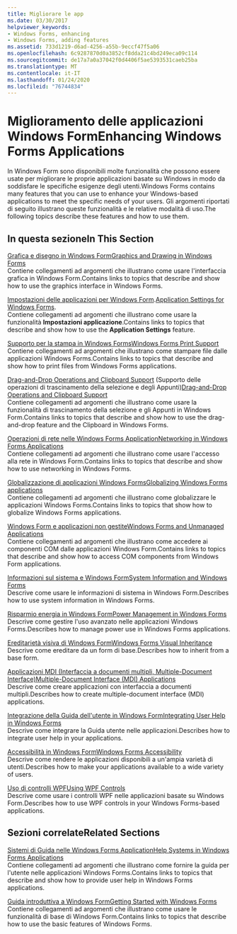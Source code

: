 ```yaml
---
title: Migliorare le app
ms.date: 03/30/2017
helpviewer_keywords:
- Windows Forms, enhancing
- Windows Forms, adding features
ms.assetid: 733d1219-d6ad-4256-a55b-9eccf47f5a06
ms.openlocfilehash: 6c9287870d0a3852cf8dda21c4bd249eca09c114
ms.sourcegitcommit: de17a7a0a37042f0d4406f5ae5393531caeb25ba
ms.translationtype: MT
ms.contentlocale: it-IT
ms.lasthandoff: 01/24/2020
ms.locfileid: "76744834"
---
```

# <a name="enhancing-windows-forms-applications"></a><span data-ttu-id="ce6c1-102">Miglioramento delle applicazioni Windows Form</span><span class="sxs-lookup"><span data-stu-id="ce6c1-102">Enhancing Windows Forms Applications</span></span>
<span data-ttu-id="ce6c1-103">In Windows Form sono disponibili molte funzionalità che possono essere usate per migliorare le proprie applicazioni basate su Windows in modo da soddisfare le specifiche esigenze degli utenti.</span><span class="sxs-lookup"><span data-stu-id="ce6c1-103">Windows Forms contains many features that you can use to enhance your Windows-based applications to meet the specific needs of your users.</span></span> <span data-ttu-id="ce6c1-104">Gli argomenti riportati di seguito illustrano queste funzionalità e le relative modalità di uso.</span><span class="sxs-lookup"><span data-stu-id="ce6c1-104">The following topics describe these features and how to use them.</span></span>  
  
## <a name="in-this-section"></a><span data-ttu-id="ce6c1-105">In questa sezione</span><span class="sxs-lookup"><span data-stu-id="ce6c1-105">In This Section</span></span>  
 [<span data-ttu-id="ce6c1-106">Grafica e disegno in Windows Form</span><span class="sxs-lookup"><span data-stu-id="ce6c1-106">Graphics and Drawing in Windows Forms</span></span>](graphics-and-drawing-in-windows-forms.md)  
 <span data-ttu-id="ce6c1-107">Contiene collegamenti ad argomenti che illustrano come usare l'interfaccia grafica in Windows Form.</span><span class="sxs-lookup"><span data-stu-id="ce6c1-107">Contains links to topics that describe and show how to use the graphics interface in Windows Forms.</span></span>  
  
 <span data-ttu-id="ce6c1-108">[Impostazioni delle applicazioni per Windows Form](application-settings-for-windows-forms.md).</span><span class="sxs-lookup"><span data-stu-id="ce6c1-108">[Application Settings for Windows Forms](application-settings-for-windows-forms.md).</span></span>  
 <span data-ttu-id="ce6c1-109">Contiene collegamenti ad argomenti che illustrano come usare la funzionalità **Impostazioni applicazione**.</span><span class="sxs-lookup"><span data-stu-id="ce6c1-109">Contains links to topics that describe and show how to use the **Application Settings** feature.</span></span>  
  
 [<span data-ttu-id="ce6c1-110">Supporto per la stampa in Windows Forms</span><span class="sxs-lookup"><span data-stu-id="ce6c1-110">Windows Forms Print Support</span></span>](windows-forms-print-support.md)  
 <span data-ttu-id="ce6c1-111">Contiene collegamenti ad argomenti che illustrano come stampare file dalle applicazioni Windows Forms.</span><span class="sxs-lookup"><span data-stu-id="ce6c1-111">Contains links to topics that describe and show how to print files from Windows Forms applications.</span></span>  
  
 <span data-ttu-id="ce6c1-112">[Drag-and-Drop Operations and Clipboard Support](drag-and-drop-operations-and-clipboard-support.md) (Supporto delle operazioni di trascinamento della selezione e degli Appunti)</span><span class="sxs-lookup"><span data-stu-id="ce6c1-112">[Drag-and-Drop Operations and Clipboard Support](drag-and-drop-operations-and-clipboard-support.md)</span></span>  
 <span data-ttu-id="ce6c1-113">Contiene collegamenti ad argomenti che illustrano come usare la funzionalità di trascinamento della selezione e gli Appunti in Windows Form.</span><span class="sxs-lookup"><span data-stu-id="ce6c1-113">Contains links to topics that describe and show how to use the drag-and-drop feature and the Clipboard in Windows Forms.</span></span>  
  
 [<span data-ttu-id="ce6c1-114">Operazioni di rete nelle Windows Forms Application</span><span class="sxs-lookup"><span data-stu-id="ce6c1-114">Networking in Windows Forms Applications</span></span>](networking-in-windows-forms-applications.md)  
 <span data-ttu-id="ce6c1-115">Contiene collegamenti ad argomenti che illustrano come usare l'accesso alla rete in Windows Form.</span><span class="sxs-lookup"><span data-stu-id="ce6c1-115">Contains links to topics that describe and show how to use networking in Windows Forms.</span></span>  
  
 [<span data-ttu-id="ce6c1-116">Globalizzazione di applicazioni Windows Forms</span><span class="sxs-lookup"><span data-stu-id="ce6c1-116">Globalizing Windows Forms applications</span></span>](globalizing-windows-forms.md)  
 <span data-ttu-id="ce6c1-117">Contiene collegamenti ad argomenti che illustrano come globalizzare le applicazioni Windows Forms.</span><span class="sxs-lookup"><span data-stu-id="ce6c1-117">Contains links to topics that show how to globalize Windows Forms applications.</span></span>  
  
 [<span data-ttu-id="ce6c1-118">Windows Form e applicazioni non gestite</span><span class="sxs-lookup"><span data-stu-id="ce6c1-118">Windows Forms and Unmanaged Applications</span></span>](windows-forms-and-unmanaged-applications.md)  
 <span data-ttu-id="ce6c1-119">Contiene collegamenti ad argomenti che illustrano come accedere ai componenti COM dalle applicazioni Windows Form.</span><span class="sxs-lookup"><span data-stu-id="ce6c1-119">Contains links to topics that describe and show how to access COM components from Windows Form applications.</span></span>  
  
 [<span data-ttu-id="ce6c1-120">Informazioni sul sistema e Windows Form</span><span class="sxs-lookup"><span data-stu-id="ce6c1-120">System Information and Windows Forms</span></span>](system-information-and-windows-forms.md)  
 <span data-ttu-id="ce6c1-121">Descrive come usare le informazioni di sistema in Windows Form.</span><span class="sxs-lookup"><span data-stu-id="ce6c1-121">Describes how to use system information in Windows Forms.</span></span>  
  
 [<span data-ttu-id="ce6c1-122">Risparmio energia in Windows Form</span><span class="sxs-lookup"><span data-stu-id="ce6c1-122">Power Management in Windows Forms</span></span>](power-management-in-windows-forms.md)  
 <span data-ttu-id="ce6c1-123">Descrive come gestire l'uso avanzato nelle applicazioni Windows Forms.</span><span class="sxs-lookup"><span data-stu-id="ce6c1-123">Describes how to manage power use in Windows Forms applications.</span></span>  
  
 [<span data-ttu-id="ce6c1-124">Ereditarietà visiva di Windows Form</span><span class="sxs-lookup"><span data-stu-id="ce6c1-124">Windows Forms Visual Inheritance</span></span>](windows-forms-visual-inheritance.md)  
 <span data-ttu-id="ce6c1-125">Descrive come ereditare da un form di base.</span><span class="sxs-lookup"><span data-stu-id="ce6c1-125">Describes how to inherit from a base form.</span></span>  
  
 [<span data-ttu-id="ce6c1-126">Applicazioni MDI (Interfaccia a documenti multipli, Multiple-Document Interface)</span><span class="sxs-lookup"><span data-stu-id="ce6c1-126">Multiple-Document Interface (MDI) Applications</span></span>](multiple-document-interface-mdi-applications.md)  
 <span data-ttu-id="ce6c1-127">Descrive come creare applicazioni con interfaccia a documenti multipli.</span><span class="sxs-lookup"><span data-stu-id="ce6c1-127">Describes how to create multiple-document interface (MDI) applications.</span></span>  
  
 [<span data-ttu-id="ce6c1-128">Integrazione della Guida dell'utente in Windows Form</span><span class="sxs-lookup"><span data-stu-id="ce6c1-128">Integrating User Help in Windows Forms</span></span>](integrating-user-help-in-windows-forms.md)  
 <span data-ttu-id="ce6c1-129">Descrive come integrare la Guida utente nelle applicazioni.</span><span class="sxs-lookup"><span data-stu-id="ce6c1-129">Describes how to integrate user help in your applications.</span></span>  
  
 [<span data-ttu-id="ce6c1-130">Accessibilità in Windows Form</span><span class="sxs-lookup"><span data-stu-id="ce6c1-130">Windows Forms Accessibility</span></span>](windows-forms-accessibility.md)  
 <span data-ttu-id="ce6c1-131">Descrive come rendere le applicazioni disponibili a un'ampia varietà di utenti.</span><span class="sxs-lookup"><span data-stu-id="ce6c1-131">Describes how to make your applications available to a wide variety of users.</span></span>  
  
 [<span data-ttu-id="ce6c1-132">Uso di controlli WPF</span><span class="sxs-lookup"><span data-stu-id="ce6c1-132">Using WPF Controls</span></span>](using-wpf-controls.md)  
 <span data-ttu-id="ce6c1-133">Descrive come usare i controlli WPF nelle applicazioni basate su Windows Form.</span><span class="sxs-lookup"><span data-stu-id="ce6c1-133">Describes how to use WPF controls in your Windows Forms-based applications.</span></span>  
  
## <a name="related-sections"></a><span data-ttu-id="ce6c1-134">Sezioni correlate</span><span class="sxs-lookup"><span data-stu-id="ce6c1-134">Related Sections</span></span>  
 [<span data-ttu-id="ce6c1-135">Sistemi di Guida nelle Windows Forms Application</span><span class="sxs-lookup"><span data-stu-id="ce6c1-135">Help Systems in Windows Forms Applications</span></span>](help-systems-in-windows-forms-applications.md)  
 <span data-ttu-id="ce6c1-136">Contiene collegamenti ad argomenti che illustrano come fornire la guida per l'utente nelle applicazioni Windows Forms.</span><span class="sxs-lookup"><span data-stu-id="ce6c1-136">Contains links to topics that describe and show how to provide user help in Windows Forms applications.</span></span>  
  
 [<span data-ttu-id="ce6c1-137">Guida introduttiva a Windows Form</span><span class="sxs-lookup"><span data-stu-id="ce6c1-137">Getting Started with Windows Forms</span></span>](../getting-started-with-windows-forms.md)  
 <span data-ttu-id="ce6c1-138">Contiene collegamenti ad argomenti che illustrano come usare le funzionalità di base di Windows Form.</span><span class="sxs-lookup"><span data-stu-id="ce6c1-138">Contains links to topics that describe how to use the basic features of Windows Forms.</span></span>
